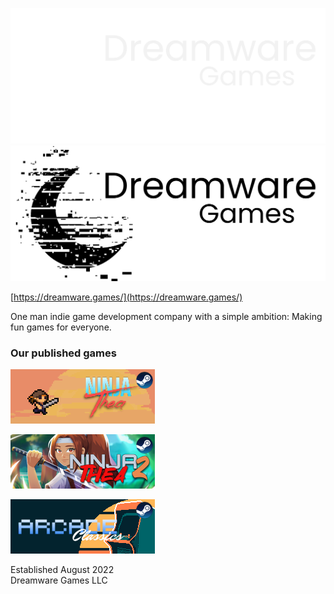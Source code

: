 ![Dreamware Games](https://github.com/Dreamware-Games/.github/blob/master/images/Main%20Logo%20White.png#gh-dark-mode-only)
![Dreamware Games](https://github.com/Dreamware-Games/.github/blob/master/images/Main%20Logo%20Black.png#gh-light-mode-only)

[https://dreamware.games/](https://dreamware.games/)

One man indie game development company with a simple ambition: Making fun games for everyone.

### Our published games

[![NinjaThea](https://github.com/Dreamware-Games/.github/blob/master/images/NinjaThea.png)](https://store.steampowered.com/app/2005800/NinjaThea/)

[![NinjaThea 2](https://github.com/Dreamware-Games/.github/blob/master/images/NinjaThea%202.png)](https://store.steampowered.com/app/2567920/NinjaThea_2/)

[![Arcade Classics](https://github.com/Dreamware-Games/.github/blob/master/images/Arcade%20Classics.png)](https://store.steampowered.com/app/2170700/Arcade_Classics/)

Established August 2022  
Dreamware Games LLC
